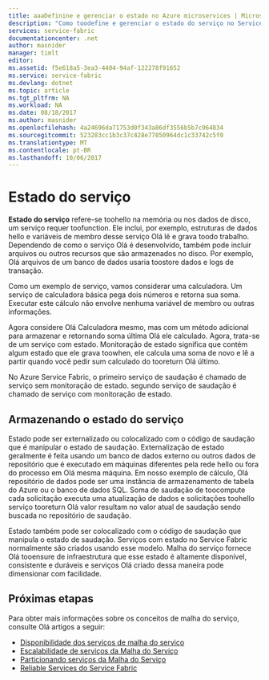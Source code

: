 ```yaml
---
title: aaaDefinine e gerenciar o estado no Azure microservices | Microsoft Docs
description: "Como toodefine e gerenciar o estado do serviço no Service Fabric"
services: service-fabric
documentationcenter: .net
author: masnider
manager: timlt
editor: 
ms.assetid: f5e618a5-3ea3-4404-94af-122278f91652
ms.service: service-fabric
ms.devlang: dotnet
ms.topic: article
ms.tgt_pltfrm: NA
ms.workload: NA
ms.date: 08/18/2017
ms.author: masnider
ms.openlocfilehash: 4a24696da71753d0f343a86df3556b5b7c964834
ms.sourcegitcommit: 523283cc1b3c37c428e77850964dc1c33742c5f0
ms.translationtype: MT
ms.contentlocale: pt-BR
ms.lasthandoff: 10/06/2017
---
```

# <a name="service-state"></a>Estado do serviço
**Estado do serviço** refere-se toohello na memória ou nos dados de disco, um serviço requer toofunction. Ele inclui, por exemplo, estruturas de dados hello e variáveis de membro desse serviço Olá lê e grava toodo trabalho. Dependendo de como o serviço Olá é desenvolvido, também pode incluir arquivos ou outros recursos que são armazenados no disco. Por exemplo, Olá arquivos de um banco de dados usaria toostore dados e logs de transação.

Como um exemplo de serviço, vamos considerar uma calculadora. Um serviço de calculadora básica pega dois números e retorna sua soma. Executar este cálculo não envolve nenhuma variável de membro ou outras informações.

Agora considere Olá Calculadora mesmo, mas com um método adicional para armazenar e retornando soma última Olá ele calculado. Agora, trata-se de um serviço com estado. Monitoração de estado significa que contém algum estado que ele grava toowhen, ele calcula uma soma de novo e lê a partir quando você pedir sum calculado do tooreturn Olá último.

No Azure Service Fabric, o primeiro serviço de saudação é chamado de serviço sem monitoração de estado. segundo serviço de saudação é chamado de serviço com monitoração de estado.

## <a name="storing-service-state"></a>Armazenando o estado do serviço
Estado pode ser externalizado ou colocalizado com o código de saudação que é manipular o estado de saudação. Externalização de estado geralmente é feita usando um banco de dados externo ou outros dados de repositório que é executado em máquinas diferentes pela rede hello ou fora do processo em Olá mesma máquina. Em nosso exemplo de cálculo, Olá repositório de dados pode ser uma instância de armazenamento de tabela do Azure ou o banco de dados SQL. Soma de saudação de toocompute cada solicitação executa uma atualização de dados e solicitações toohello serviço tooreturn Olá valor resultam no valor atual de saudação sendo buscada no repositório de saudação. 

Estado também pode ser colocalizado com o código de saudação que manipula o estado de saudação. Serviços com estado no Service Fabric normalmente são criados usando esse modelo. Malha do serviço fornece Olá tooensure de infraestrutura que esse estado é altamente disponível, consistente e duráveis e serviços Olá criado dessa maneira pode dimensionar com facilidade.

## <a name="next-steps"></a>Próximas etapas
Para obter mais informações sobre os conceitos de malha do serviço, consulte Olá artigos a seguir:

* [Disponibilidade dos serviços de malha do serviço](service-fabric-availability-services.md)
* [Escalabilidade de serviços da Malha do Serviço](service-fabric-concepts-scalability.md)
* [Particionando serviços da Malha do Serviço](service-fabric-concepts-partitioning.md)
* [Reliable Services do Service Fabric](service-fabric-reliable-services-introduction.md)
